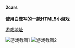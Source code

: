 #### 2cars

**使用白鹭写的一款HTML5小游戏**

[游戏地址](http://h5.bufan.com/2cars/)

![游戏截图1](https://github.com/ttian226/2cars/blob/master/img/2cars_1.png)
![游戏截图2](https://github.com/ttian226/2cars/blob/master/img/2cars_2.png)
